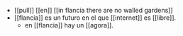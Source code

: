 - [[pull]] [[en]] [[in flancia there are no walled gardens]]
- [[flancia]] es un futuro en el que [[internet]] es [[libre]].
	- en [[flancia]] hay un [[agora]].
